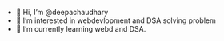 - 👋 Hi, I’m @deepachaudhary
- 👀 I’m interested in webdevlopment and DSA solving problem
- 🌱 I’m currently learning webd and DSA.



